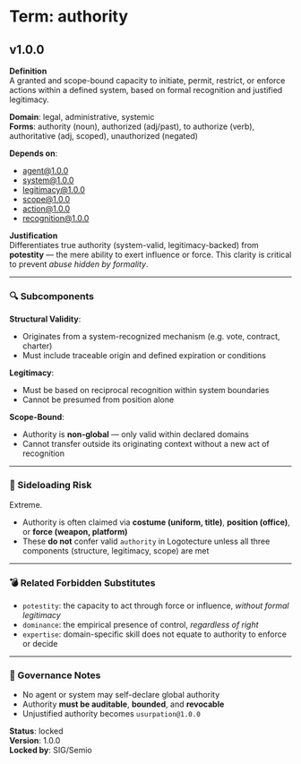 # Term: authority

## v1.0.0

**Definition**  
A granted and scope-bound capacity to initiate, permit, restrict, or enforce actions within a defined system, based on formal recognition and justified legitimacy.

**Domain**: legal, administrative, systemic  
**Forms**: authority (noun), authorized (adj/past), to authorize (verb), authoritative (adj, scoped), unauthorized (negated)

**Depends on**:  
- agent@1.0.0  
- system@1.0.0  
- legitimacy@1.0.0  
- scope@1.0.0  
- action@1.0.0  
- recognition@1.0.0  

**Justification**  
Differentiates true authority (system-valid, legitimacy-backed) from **potestity** — the mere ability to exert influence or force. This clarity is critical to prevent *abuse hidden by formality*.

---

### 🔍 Subcomponents

**Structural Validity**:  
- Originates from a system-recognized mechanism (e.g. vote, contract, charter)
- Must include traceable origin and defined expiration or conditions

**Legitimacy**:  
- Must be based on reciprocal recognition within system boundaries
- Cannot be presumed from position alone

**Scope-Bound**:  
- Authority is **non-global** — only valid within declared domains  
- Cannot transfer outside its originating context without a new act of recognition

---

### 🚫 Sideloading Risk

Extreme.  
- Authority is often claimed via **costume (uniform, title)**, **position (office)**, or **force (weapon, platform)**  
- These **do not** confer valid `authority` in Logotecture unless all three components (structure, legitimacy, scope) are met

---

### 💣 Related Forbidden Substitutes

- `potestity`: the capacity to act through force or influence, *without formal legitimacy*
- `dominance`: the empirical presence of control, *regardless of right*
- `expertise`: domain-specific skill does not equate to authority to enforce or decide

---

### 🔐 Governance Notes

- No agent or system may self-declare global authority  
- Authority **must be auditable**, **bounded**, and **revocable**  
- Unjustified authority becomes `usurpation@1.0.0`

**Status**: locked  
**Version**: 1.0.0  
**Locked by**: SIG/Semio
